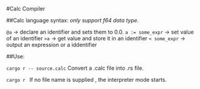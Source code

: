 #Calc Compiler

##Calc language syntax:
_only support f64 data type._

`@a` -> declare an identifier and sets them to 0.0.
`a := some_expr` -> set value of an identifier
`>a` -> get value and store it in an identifier
`< some_expr` -> output an expression or a iddentifier

##Use:

`cargo r -- source.calc`
Convert a .calc file into .rs file.

`cargo r `
If no file name is supplied , the interpreter mode starts.
